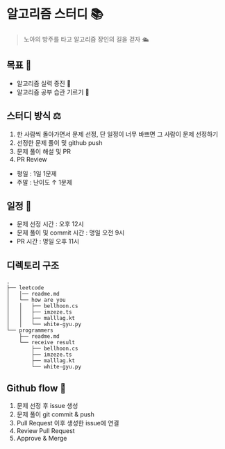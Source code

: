 # 알고리즘 스터디 📚

> 노아의 방주를 타고 알고리즘 장인의 길을 걷자 🛳️

## 목표 🎯

- 알고리즘 실력 증진 💪
- 알고리즘 공부 습관 기르기 🌱

## 스터디 방식 ⚖️

1. 한 사람씩 돌아가면서 문제 선정, 단 일정이 너무 바쁘면 그 사람이 문제 선정하기
2. 선정한 문제 풀이 및 github push
3. 문제 풀이 해설 및 PR
4. PR Review

- 평일 : 1일 1문제
- 주말 : 난이도 &uarr; 1문제

## 일정 📆

- 문제 선정 시간 : 오후 12시
- 문제 풀이 및 commit 시간 : 명일 오전 9시
- PR 시간 : 명일 오후 11시

## 디렉토리 구조 

```text
.
├── leetcode
│   │── readme.md
│   └── how are you
│   │   ├── bellhoon.cs
│   │   ├── imzeze.ts
│   │   ├── malllag.kt
│   │   └── white-gyu.py
└── programmers
    ├── readme.md
    └── receive result
        ├── bellhoon.cs
        ├── imzeze.ts
        ├── malllag.kt
        └── white-gyu.py

```

## Github flow 🌊

1. 문제 선정 후 issue 생성
2. 문제 풀이 git commit & push
3. Pull Request 이후 생성한 issue에 연결
3. Review Pull Request
4. Approve & Merge
